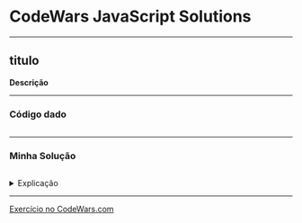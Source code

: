 # CodeWars JavaScript Solutions

---

## titulo


**Descrição**


---

### Código dado

```` JavaScript

````

---
### Minha Solução

```` JavaScript

```` 

<details>
<summary>Explicação</summary>



</details>

---

[Exercício no CodeWars.com]()